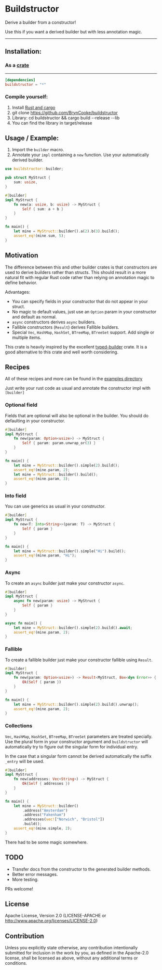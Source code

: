 # Buildstructor

Derive a builder from a constructor!

Use this if you want a derived builder but with less annotation magic.

-----

## Installation:

### As a [crate](http://crates.io)

********

```toml
[dependencies]
buildstructor = "*"
```

### Compile yourself:

1. Install [Rust and cargo](http://doc.crates.io/)
2. git clone https://github.com/BrynCooke/buildstructor
3. Library: cd buildstructor && cargo build --release --lib
4. You can find the library in target/release

## Usage / Example:

1. Import the `builder` macro.
2. Annotate your `impl` containing a `new` function. Use your automatically derived builder.

```rust
use buildstructor::builder;

pub struct MyStruct {
    sum: usize,
}

#[builder]
impl MyStruct {
    fn new(a: usize, b: usize) -> MyStruct {
        Self { sum: a + b }
    }
}

fn main() {
    let mine = MyStruct::builder().a(2).b(3).build();
    assert_eq!(mine.sum, 5);
}
```

## Motivation

The difference between this and other builder crates is that constructors are used to derive builders rather than structs. This should result in a more natural fit with regular Rust code rather than relying on annotation magic to define behavior.

Advantages:

* You can specify fields in your constructor that do not appear in your struct.
* No magic to default values, just use an `Option` param in your constructor and default as normal.
* `async` constructors derives `async` builders.
* Fallible constructors (`Result`) derives Fallible builders.
* Special `Vec`, `HashMap`, `HashSet`, `BTreeMap`, `BTreeSet` support. Add single or multiple items.

This crate is heavily inspired by the excellent [typed-builder](https://github.com/idanarye/rust-typed-builder) crate. It is a good alternative to this crate and well worth considering.

## Recipes

All of these recipes and more can be found in the [examples directory](https://github.com/BrynCooke/buildstructor/tree/main/examples)

Just write your rust code as usual and annotate the constructor impl with `[builder]`

### Optional field

Fields that are optional will also be optional in the builder. You should do defaulting in your constructor.

```rust
#[builder]
impl MyStruct {
    fn new(param: Option<usize>) -> MyStruct {
        Self { param: param.unwrap_or(3) }
    }
}

fn main() {
    let mine = MyStruct::builder().simple(2).build();
    assert_eq!(mine.param, 2);
    let mine = MyStruct::builder().build();
    assert_eq!(mine.param, 3);
}
```

### Into field

You can use generics as usual in your constructor.

```rust
#[builder]
impl MyStruct {
    fn new<T: Into<String>>(param: T) -> MyStruct {
        Self { param }
    }
}

fn main() {
    let mine = MyStruct::builder().simple("Hi").build();
    assert_eq!(mine.param, "Hi");
}
```

### Async

To create an `async` builder just make your constructor `async`.

```rust
#[builder]
impl MyStruct {
    async fn new(param: usize) -> MyStruct {
        Self { param }
    }
}

async fn main() {
    let mine = MyStruct::builder().simple(2).build().await;
    assert_eq!(mine.param, 2);
}
```

### Fallible

To create a fallible builder just make your constructor fallible using `Result`. 

```rust
#[builder]
impl MyStruct {
    fn new(param: Option<usize>) -> Result<MyStruct, Box<dyn Error>> {
        Ok(Self { param })
    }
}

fn main() {
    let mine = MyStruct::builder().simple(2).build().unwrap();
    assert_eq!(mine.param, 2);
}
```

### Collections

`Vec`, `HashMap`, `HashSet`, `BTreeMap`, `BTreeSet` parameters are treated specially. Use the plural form in your constructor argument and `buildstructor` will automatically try to figure out the singular form for individual entry.

In the case that a singular form cannot be derived automatically the suffix `_entry` will be used.

```rust
#[builder]
impl MyStruct {
    fn new(addresses: Vec<String>) -> MyStruct {
        Ok(Self { addresses })
    }
}

fn main() {
    let mine = MyStruct::builder()
        .address("Amsterdam")
        .address("Fakenham")
        .addresses(vec!["Norwich", "Bristol"])
        .build();
    assert_eq!(mine.simple, 2);
}
```

There had to be some magic somewhere.

## TODO

* Transfer docs from the constructor to the generated builder methods.
* Better error messages.
* More testing.

PRs welcome!

## License

Apache License, Version 2.0 (LICENSE-APACHE or http://www.apache.org/licenses/LICENSE-2.0)

## Contribution

Unless you explicitly state otherwise, any contribution intentionally submitted for inclusion in the work by you, as
defined in the Apache-2.0 license, shall be licensed as above, without any additional terms or conditions.
